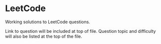 # LeetCode
Working solutions to LeetCode questions. 

Link to question will be included at top of file. Question topic and difficulty will also be listed at the top of the file.

